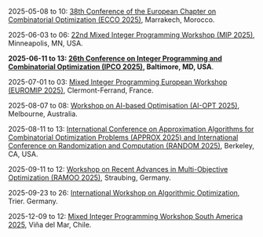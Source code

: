 2025-05-08 to 10: [38th Conference of the European Chapter on Combinatorial Optimization (ECCO 2025)](https://ecco2025.sciencesconf.org), Marrakech, Morocco.

2025-06-03 to 06: [22nd Mixed Integer Programming Workshop (MIP 2025)](https://mixedinteger.org/2025/), Minneapolis, MN, USA.

**2025-06-11 to 13: [26th Conference on Integer Programming and Combinatorial Optimization (IPCO 2025)](https://ipco25.cs.jhu.edu), Baltimore, MD, USA**.

2025-07-01 to 03: [Mixed Integer Programming European Workshop (EUROMIP 2025)](https://mixedinteger.org/EUROMIP/2025/), Clermont-Ferrand, France.

2025-08-07 to 08: [Workshop on AI-based Optimisation (AI-OPT 2025)](https://optima.org.au/2025-workshop-on-ai-based-optimisation-ai-opt-2025/), Melbourne, Australia.

2025-08-11 to 13: [International Conference on Approximation Algorithms for Combinatorial Optimization Problems (APPROX 2025) and International Conference on Randomization and Computation (RANDOM 2025)](https://approxconference.com), Berkeley, CA, USA.

2025-09-11 to 12: [Workshop on Recent Advances in Multi-Objective Optimization (RAMOO 2025)](https://moo.univie.ac.at/), Straubing, Germany.

2025-09-23 to 26: [International Workshop on Algorithmic Optimization](https://alop.uni-trier.de/event/international-workshop-on-algorithmic-optimization/), Trier. Germany.

2025-12-09 to 12: [Mixed Integer Programming Workshop South America 2025](https://mixedinteger.org/MIPSouthAmerica/2025/), Viña del Mar, Chile.


